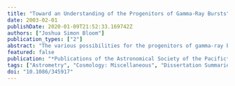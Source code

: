 ```yaml
---
title: "Toward an Understanding of the Progenitors of Gamma-Ray Bursts"
date: 2003-02-01
publishDate: 2020-01-09T21:52:33.169742Z
authors: ["Joshua Simon Bloom"]
publication_types: ["2"]
abstract: "The various possibilities for the progenitors of gamma-ray bursts (GRBs) manifest in differing observable properties. Through deep spectroscopic and high-resolution imaging observations of some GRB hosts, I demonstrate that well-localized long-duration GRBs are connected with otherwise normal star-forming galaxies at moderate redshifts of order unity. I test various progenitor scenarios by examining the offset distribution of GRBs about their apparent hosts, making extensive use of ground-based optical data from Keck and Palomar and space-based imaging from the Hubble Space Telescope. The offset distribution appears to be inconsistent with the coalescing neutron star binary hypothesis but statistically consistent with a population of progenitors that closely traces the ultra-violet light of galaxies. This is naturally explained by bursts which originate from the collapse of massive stars. This claim is further supported by the unambiguous detections of emission ``bumps'' which can be explained as supernovae that occur at approximately the same time as the associated GRB; if true, GRB 980326 and GRB 011121 provide strong observational evidence connecting cosmological GRBs to high-redshift supernovae and implicate massive stars as the progenitors of some long-duration GRBs. Interestingly, most alternative models of these bumps require wind-stratified circumburst media; this too, implicates massive stars. In addition to this work, I also constructed the Jacobs Camera (JCAM), a dual-beam optical camera for the Palomar 200-inch Telescope designed to follow-up rapid GRB localizations (abridged)."
featured: false
publication: "*Publications of the Astronomical Society of the Pacific*"
tags: ["Astrometry", "Cosmology: Miscellaneous", "Dissertation Summaries", "gamma rays: bursts", "Instrumentation: Photometers", "Stars: Supernovae: General", "Astrophysics"]
doi: "10.1086/345917"
---
```


